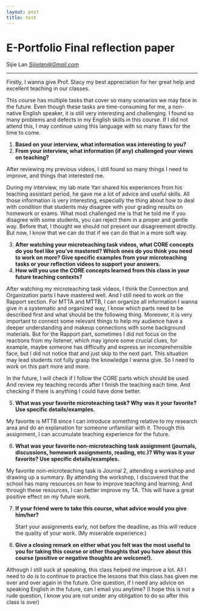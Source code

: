 ```yaml
---
layout: post
title: test
---
```




# E-Portfolio Final reflection paper

Sijie Lan *Sijielan@Gmail.com*

-----



Firstly, I wanna give Prof. Stacy my best appreciation for her great help and excellent teaching in our classes. 

This course has multiple tasks that cover so many scenarios we may face in the future. Even though these tasks are time-consuming for me, a non-native English speaker, it is still very interesting and challenging. I found so many problems and defects in my English skills in this course. If I did not attend this, I may continue using this language with so many flaws for the time to come.

1. **Based on your interview, what information was interesting to you?**
2. **From your interview, what information (if any) challenged your views on teaching?**

After reviewing my previous videos, I still found so many things I need to improve, and things that interested me.

During my interview, my lab mate Yan shared his experiences from his teaching assistant period, he gave me a lot of advice and useful skills. All those information is very interesting, especially the thing about how to deal with condition that students may disagree with your grading results on homework or exams. What most challenged me is that he told me if you disagree with some students, you can reject them in a proper and gentle way. Before that, I thought we should not present our disagreement directly. But now, I know that we can do that if we can do that in a more soft way.

3. **After watching your microteaching task videos, what CORE concepts do you feel like you’ve mastered? Which ones do you think you need to work on more? Give specific examples from your microteaching tasks or your reflection videos to support your answers.**
4. **How will you use the CORE concepts learned from this class in your future teaching contexts?**

After watching my microteaching task videos, I think the Connection and Organization parts I have mastered well. And I still need to work on the Rapport section. For MTTA and MTTB, I can organize all information I wanna give in a systematic and organized way, I know which parts need to be described first and what should be the following thing. Moreover, it is very important to connect some relevant things to help my audience have a deeper understanding and makeup connections with some background materials. But for the Rapport part, sometimes I did not focus on the reactions from my listener, which may ignore some crucial clues, for example, maybe someone has difficulty and express an incomprehensible face, but I did not notice that and just skip to the next part. This situation may lead students not fully grasp the knowledge I wanna give. So I need to work on this part more and more.

In the future, I will check if I follow the CORE parts which should be used. And review my teaching records after I finish the teaching each time. And checking if there is anything I could have done better.

5. **What was your favorite microteaching task? Why was it your favorite? Use specific details/examples.**

My favorite is MTTB since I can introduce something relative to my research area and do an explanation for someone unfamiliar with it. Through this assignment, I can accumulate teaching experience for the future.

6. **What was your favorite non-microteaching task assignment (journals, discussions, homework assignments, reading, etc.)? Why was it your favorite? Use specific details/examples.**

My favorite non-microteaching task is Journal 2,  attending a workshop and drawing up a summary. By attending the workshop, I discovered that the school has many resources on how to improve teaching and learning. And through these resources, I can better improve my TA. This will have a great positive effect on my future work.

7. **If your friend were to take this course, what advice would you give him/her?**

   Start your assignments early, not before the deadline, as this will reduce the quality of your work. (My miserable experience:)

8. **Give a closing remark on either what you felt was the most useful to you for taking this course or other thoughts that you have about this course (positive or negative thoughts are welcome!).**

Although I still suck at speaking, this class helped me improve a lot. All I need to do is to continue to practice the lessons that this class has given me over and over again in the future. One question, if I need any advice on speaking English in the future, can I email you anytime? (I hope this is not a rude question, I know you are not under any obligation to do so after this class is over)